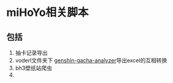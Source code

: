 
# miHoYo相关脚本

## 包括

1. 抽卡记录导出
2. voderl文件夹下 [genshin-gacha-analyzer](https://voderl.github.io/genshin-gacha-analyzer)导出excel的互相转换
3. bh3壁纸站爬虫
4. 